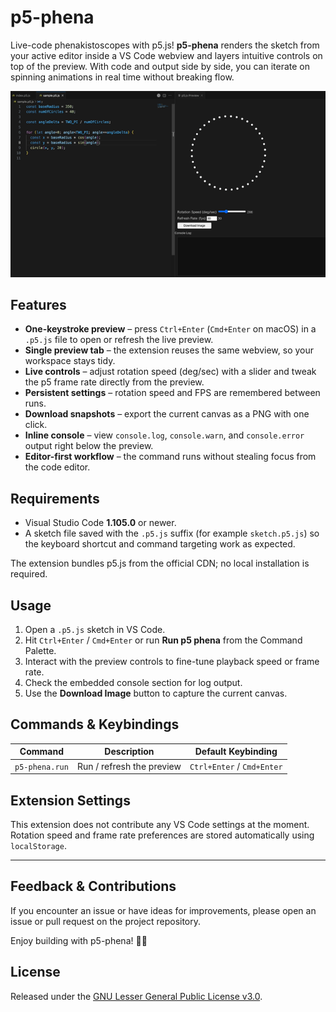 # p5-phena

Live-code phenakistoscopes with p5.js! **p5-phena** renders the sketch from your active editor inside a VS Code webview and layers intuitive controls on top of the preview. With code and output side by side, you can iterate on spinning animations in real time without breaking flow.

![p5-phena preview](img/sample.gif)


## Features

- **One-keystroke preview** – press `Ctrl+Enter` (`Cmd+Enter` on macOS) in a `.p5.js` file to open or refresh the live preview.
- **Single preview tab** – the extension reuses the same webview, so your workspace stays tidy.
- **Live controls** – adjust rotation speed (deg/sec) with a slider and tweak the p5 frame rate directly from the preview.
- **Persistent settings** – rotation speed and FPS are remembered between runs.
- **Download snapshots** – export the current canvas as a PNG with one click.
- **Inline console** – view `console.log`, `console.warn`, and `console.error` output right below the preview.
- **Editor-first workflow** – the command runs without stealing focus from the code editor.

## Requirements

- Visual Studio Code **1.105.0** or newer.
- A sketch file saved with the `.p5.js` suffix (for example `sketch.p5.js`) so the keyboard shortcut and command targeting work as expected.

The extension bundles p5.js from the official CDN; no local installation is required.

## Usage

1. Open a `.p5.js` sketch in VS Code.
2. Hit `Ctrl+Enter` / `Cmd+Enter` or run **Run p5 phena** from the Command Palette.
3. Interact with the preview controls to fine-tune playback speed or frame rate.
4. Check the embedded console section for log output.
5. Use the **Download Image** button to capture the current canvas.

## Commands & Keybindings

| Command        | Description              | Default Keybinding                         |
|----------------|--------------------------|---------------------------------------------|
| `p5-phena.run` | Run / refresh the preview | `Ctrl+Enter` / `Cmd+Enter` |

## Extension Settings

This extension does not contribute any VS Code settings at the moment. Rotation speed and frame rate preferences are stored automatically using `localStorage`.

---

## Feedback & Contributions

If you encounter an issue or have ideas for improvements, please open an issue or pull request on the project repository.

Enjoy building with p5-phena! 🎨🧪

## License

Released under the [GNU Lesser General Public License v3.0](./LICENSE).
